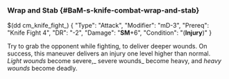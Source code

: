 ### Wrap and Stab {#BaM-s-knife-combat-wrap-and-stab}

$(dd cm_knife_fight_)
{ "Type": "Attack",
	"Modifier": "mD-3",
	"Prereq": "Knife Fight 4",
	"DR": "-2",
	"Damage": "__SM__+6",
	"Condition": "(__Injury__)"
}

Try to grab the opponent while fighting, to deliver deeper wounds. On success, this maneuver delivers an injury one level higher than normal.
_Light wounds_ become severe,_ severe wounds_ become heavy, and
_heavy wounds_ become deadly.
